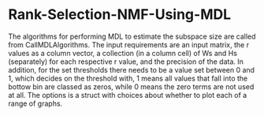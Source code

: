 # Rank-Selection-NMF-Using-MDL

The algorithms for performing MDL to estimate the subspace size are called from CallMDLAlgorithms. The input requirements are an input matrix, the r values as a column vector, a collection (in a column cell) of Ws and Hs (separately) for each respective r value, and the precision of the data. In addition, for the set thresholds there needs to be a value set between 0 and 1, which decides on the threshold with, 1 means all values that fall into the bottow bin are classed as zeros, while 0 means the zero terms are not used at all. The options is a struct with choices about whether to plot each of a range of graphs.
